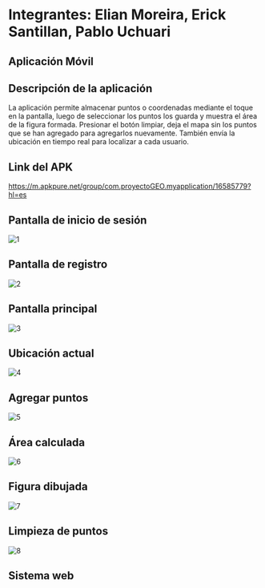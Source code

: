 # Integrantes: Elian Moreira, Erick Santillan, Pablo Uchuari
## Aplicación Móvil
## Descripción de la aplicación
La aplicación permite almacenar puntos o coordenadas mediante el toque en la pantalla, luego de seleccionar los puntos los guarda y muestra el área de la figura formada.
Presionar el botón limpiar, deja el mapa sin los puntos que se han agregado para agregarlos nuevamente. También envía la ubicación en tiempo real para localizar a cada usuario.

## Link del APK
https://m.apkpure.net/group/com.proyectoGEO.myapplication/16585779?hl=es 

## Pantalla de inicio de sesión
![1](https://github.com/Elian027/ProyectoGeolocalizacion/assets/117754199/daf1f33a-f04c-44ca-a5e5-f907587a0643)

## Pantalla de registro
![2](https://github.com/Elian027/ProyectoGeolocalizacion/assets/117754199/6624c6df-4e38-40f0-a286-21e5148f5564)

## Pantalla principal
![3](https://github.com/Elian027/ProyectoGeolocalizacion/assets/117754199/3acff536-0ac6-419a-ac80-62d4634631bc)

## Ubicación actual
![4](https://github.com/Elian027/ProyectoGeolocalizacion/assets/117754199/3960e8eb-3d64-45a4-98df-bb47c595ccbb)

## Agregar puntos
![5](https://github.com/Elian027/ProyectoGeolocalizacion/assets/117754199/2595c73a-ca2d-4195-a465-3bf8711e08f6)

## Área calculada
![6](https://github.com/Elian027/ProyectoGeolocalizacion/assets/117754199/89c32b9b-6497-4643-a8ea-8bf527a6b67e)

## Figura dibujada
![7](https://github.com/Elian027/ProyectoGeolocalizacion/assets/117754199/78a4c353-b99e-4f3d-955e-fedbd90724b1)

## Limpieza de puntos
![8](https://github.com/Elian027/ProyectoGeolocalizacion/assets/117754199/64bb4308-5c4e-4b8d-99b6-fec5fd2d8216)

## Sistema web
